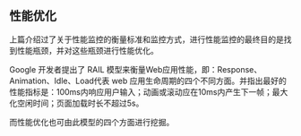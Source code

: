 ## 性能优化

上篇介绍过了关于性能监控的衡量标准和监控方式，进行性能监控的最终目的是找到性能瓶颈，并对这些瓶颈进行性能优化。

Google 开发者提出了 RAIL 模型来衡量Web应用性能，即：Response、Animation、Idle、Load代表  web 应用生命周期的四个不同方面。并指出最好的性能指标是：100ms内响应用户输入；动画或滚动应在10ms内产生下一帧；最大化空闲时间；页面加载时长不超过5s。

而性能优化也可由此模型的四个方面进行挖掘。

